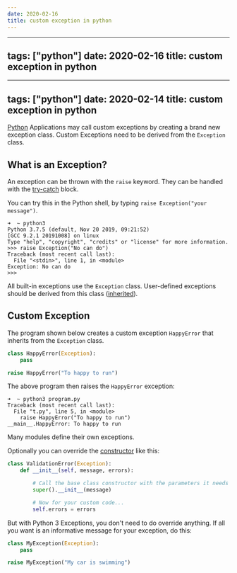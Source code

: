```yaml
---
date: 2020-02-16
title: custom exception in python
---
```

---
tags: ["python"]
date: 2020-02-16
title: custom exception in python
---
---
tags: ["python"]
date: 2020-02-14
title: custom exception in python
---
<a href="https://python.org">Python</a> Applications may call custom exceptions by creating a brand new exception class. Custom Exceptions need to be derived from the `Exception` class.

## What is an Exception?

An exception can be thrown with the `raise` keyword. They can be handled with the <a href="https://pythonprogramminglanguage.com/try-except/">try-catch</a> block.

You can try this in the Python shell, by typing `raise Exception("your message")`.

    ➜  ~ python3
    Python 3.7.5 (default, Nov 20 2019, 09:21:52) 
    [GCC 9.2.1 20191008] on linux
    Type "help", "copyright", "credits" or "license" for more information.
    >>> raise Exception("No can do")
    Traceback (most recent call last):
      File "<stdin>", line 1, in <module>
    Exception: No can do
    >>> 

All built-in exceptions use the `Exception` class. User-defined exceptions should be derived from this class (<a href="https://pythonbasics.org/inheritance/">inherited</a>).

## Custom Exception

The program shown below creates a custom exception `HappyError` that inherits from the `Exception` class.

```python
class HappyError(Exception):
    pass

raise HappyError("To happy to run")
```

The above program then raises the `HappyError` exception:

    ➜  ~ python3 program.py
    Traceback (most recent call last):
      File "t.py", line 5, in <module>
        raise HappyError("To happy to run")
    __main__.HappyError: To happy to run

Many modules define their own exceptions.

Optionally you can override the <a href="https://pythonbasics.org/constructor/">constructor</a> like this:

```python
class ValidationError(Exception):
    def __init__(self, message, errors):

        # Call the base class constructor with the parameters it needs
        super().__init__(message)

        # Now for your custom code...
        self.errors = errors
```

But with Python 3 Exceptions, you don't need to do override anything. If all you want is an informative message for your exception, do this:

```python
class MyException(Exception):
    pass

raise MyException("My car is swimming")
```
